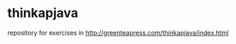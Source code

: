 thinkapjava
===========

repository for exercises in http://greenteapress.com/thinkapjava/index.html
